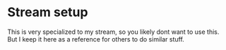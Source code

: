 # Stream setup

This is very specialized to my stream, so you likely dont want to use this.
But I keep it here as a reference for others to do similar stuff.


